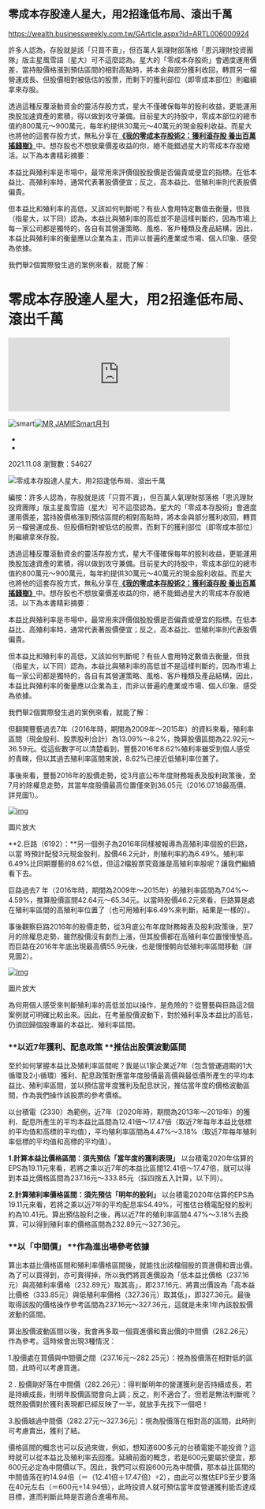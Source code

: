 ## 零成本存股達人星大，用2招逢低布局、滾出千萬

https://wealth.businessweekly.com.tw/GArticle.aspx?id=ARTL006000924

許多人認為，存股就是該「只買不賣」，但百萬人氣理財部落格「恩汎理財投資團隊」版主星風雪語（星大）可不這麼認為。星大的「零成本存股術」會適度運用價差，當持股價格漲到預估區間的相對高點時，將本金與部分獲利收回，轉買另一檔營運成長、但股價相對被低估的股票，而剩下的獲利部位（即零成本部位）則繼續拿來存股。

透過這種反覆滾動資金的靈活存股方式，星大不僅確保每年的股利收益，更能運用換股加速資產的累積，得以做到攻守兼備。目前星大的持股中，零成本部位的總市值約800萬元～900萬元，每年約提供30萬元～40萬元的現金股利收益。而星大也將他的這套存股方式，無私分享在[**《我的零成本存股術2：獲利滾存股 養出百萬搖錢樹》**](https://www.books.com.tw/products/0010905921?loc=M_0007_023)中。想存股也不想放棄價差收益的你，絕不能錯過星大的零成本存股絕活。以下為本書精彩摘要：



本益比與殖利率是市場中，最常用來評價個股股價是否偏貴或便宜的指標。在低本益比、高殖利率時，通常代表著股價便宜；反之，高本益比、低殖利率則代表股價偏貴。

但本益比和殖利率的高低，又該如何判斷呢？有些人會用特定數值去衡量，但我（指星大，以下同）認為，本益比與殖利率的高低並不是這樣判斷的，因為市場上每一家公司都是獨特的，各自有其營運策略、風格、客戶種類及產品結構，因此，本益比與殖利率的衡量應以企業為主，而非以普遍的產業或市場、個人印象、感受為依據。

我們舉2個實際發生過的案例來看，就能了解：

#  零成本存股達人星大，用2招逢低布局、滾出千萬



<iframe ng-non-bindable="" frameborder="0" hspace="0" marginheight="0" marginwidth="0" scrolling="no" tabindex="0" vspace="0" width="100%" id="I0_1713074483004" name="I0_1713074483004" src="https://apis.google.com/u/0/se/0/_/+1/fastbutton?usegapi=1&amp;size=tall&amp;hl=zh-TW&amp;origin=https%3A%2F%2Fwealth.businessweekly.com.tw&amp;url=https%3A%2F%2Fwealth.businessweekly.com.tw%2FGArticle.aspx%3Fid%3DARTL006000924&amp;gsrc=3p&amp;jsh=m%3B%2F_%2Fscs%2Fabc-static%2F_%2Fjs%2Fk%3Dgapi.lb.zh_TW.aw9UQ-gk-QI.O%2Fam%3DAAAC%2Fd%3D1%2Frs%3DAHpOoo9ntEkK3PCrN9QyQ9JAAKfxUsHtlA%2Fm%3D__features__#_methods=onPlusOne%2C_ready%2C_close%2C_open%2C_resizeMe%2C_renderstart%2Concircled%2Cdrefresh%2Cerefresh%2Conload&amp;id=I0_1713074483004&amp;_gfid=I0_1713074483004&amp;parent=https%3A%2F%2Fwealth.businessweekly.com.tw&amp;pfname=&amp;rpctoken=38429176" data-gapiattached="true" style="top: -10000px; width: 450px; margin: 0px; border-style: none;"></iframe>

![smart](https://iwealth.bwnet.com.tw/images/smart_logo_red.png)[![MR JAMIE](https://ihealth.bwnet.com.tw/images/Magazine/0009.jpg)](https://wealth.businessweekly.com.tw/KMagazineList.aspx?Mag_No=0009)[Smart月刊](https://wealth.businessweekly.com.tw/KMagazineList.aspx?Mag_No=0009)

- 
- 

2021.11.08 瀏覽數：54627

![零成本存股達人星大，用2招逢低布局、滾出千萬](https://iwealth.bwnet.com.tw/AC_Gallery/2021/02/403333f1-d17d-29fa-f40c-d9b045012df1.jpg)





編按：許多人認為，存股就是該「只買不賣」，但百萬人氣理財部落格「恩汎理財投資團隊」版主星風雪語（星大）可不這麼認為。星大的「零成本存股術」會適度運用價差，當持股價格漲到預估區間的相對高點時，將本金與部分獲利收回，轉買另一檔營運成長、但股價相對被低估的股票，而剩下的獲利部位（即零成本部位）則繼續拿來存股。

透過這種反覆滾動資金的靈活存股方式，星大不僅確保每年的股利收益，更能運用換股加速資產的累積，得以做到攻守兼備。目前星大的持股中，零成本部位的總市值約800萬元～900萬元，每年約提供30萬元～40萬元的現金股利收益。而星大也將他的這套存股方式，無私分享在[**《我的零成本存股術2：獲利滾存股 養出百萬搖錢樹》**](https://www.books.com.tw/products/0010905921?loc=M_0007_023)中。想存股也不想放棄價差收益的你，絕不能錯過星大的零成本存股絕活。以下為本書精彩摘要：

本益比與殖利率是市場中，最常用來評價個股股價是否偏貴或便宜的指標。在低本益比、高殖利率時，通常代表著股價便宜；反之，高本益比、低殖利率則代表股價偏貴。

但本益比和殖利率的高低，又該如何判斷呢？有些人會用特定數值去衡量，但我（指星大，以下同）認為，本益比與殖利率的高低並不是這樣判斷的，因為市場上每一家公司都是獨特的，各自有其營運策略、風格、客戶種類及產品結構，因此，本益比與殖利率的衡量應以企業為主，而非以普遍的產業或市場、個人印象、感受為依據。

我們舉2個實際發生過的案例來看，就能了解：



但翻開豐藝過去7年（2016年時，期間為2009年～2015年）的資料來看，殖利率區間（現金股利、股票股利合計）為13.09%～8.2%，換算股價區間為22.92元～36.59元。從這些數字可以清楚看到，豐藝2016年8.62%殖利率雖受到個人感受的青睞，但以其過去殖利率區間來說，8.62%已接近低殖利率位置了。

事後來看，豐藝2016年的股價走勢，從3月底公布年度財務報表及股利政策後，至7月的除權息走勢，其當年度股價最高位置僅來到36.05元（2016.07.18最高價，詳見圖1）。

[![img]()](images/5365b35d-9cdc-7993-6b0a-7874c799a0e1.png)

 

圖片放大

**2.巨路（6192）：**另一個例子為2016年同樣被報導為高殖利率個股的巨路，以當
時預計配發3元現金股利，股價46.2元計，則殖利率約為6.49%。殖利率6.49%比同期豐藝的8.62%低，但這2檔股票究竟誰是高殖利率股呢？讓我們繼續看下去。

巨路過去7 年（2016年時，期間為2009年～2015年）的殖利率區間為7.04%～4.59%，推算股價區間42.64元～65.34元。以當時股價46.2元來看，巨路算是處在殖利率區間的高殖利率位置了（也可用殖利率6.49%來判斷，結果是一樣的）。

事後觀察巨路2016年的股價走勢，從3月底公布年度財務報表及股利政策後，至7月的除權息走勢，雖然股價沒有劇烈上漲，但其股價都在高殖利率位置慢慢墊高。而巨路在2016年年底出現最高價55.9元後，也是慢慢朝向低殖利率區間移動（詳見圖2）。

[![img]()](images/c73f6021-0e12-4720-3b4b-278559f25e42.png)

 

圖片放大

為何用個人感受來判斷殖利率的高低並加以操作，是危險的？從豐藝與巨路這2個案例就可明確比較出來。因此，在考量股價波動下，對於殖利率及本益比的高低，仍須回歸個股專屬的本益比、殖利率區間。

### **以近7年獲利、配息政策 ****推估出股價波動區間**

至於如何掌握本益比及殖利率區間呢？我是以1家企業近7年（包含營運週期的1大循環及2小循環）獲利、配息政策對應當年度股價最高價與最低價所產生的平均本益比、殖利率區間，並以預估當年度獲利及配息狀況，推估當年度的價格波動區間，作為我們操作該股票的參考價格。

以台積電（2330）為範例，近7年（2020年時，期間為2013年～2019年）的獲利、配息所產生的平均本益比區間為12.41倍～17.47倍（取近7年每年本益比低標的平均值和高標的平均值），平均殖利率區間為4.47%～3.18%（取近7年每年殖利率低標的平均值和高標的平均值）。

**1.計算本益比價格區間：須先預估「當年度的獲利表現」**
以台積電2020年估算的EPS為19.11元來看，若將之乘以近7年的本益比區間12.41倍～17.47倍，就可以得到本益比價格區間為237.16元～333.85元（採四捨五入計算，以下同）。

**2.計算殖利率價格區間：須先預估「明年的股利」**
以台積電2020年估算的EPS為19.11元來看，若將之乘以近7年的平均配息率54.49%，可推估台積電配發的股利約為10.41元。算出預估股利之後，再以近7年的殖利率區間4.47%～3.18%去換算，可以得到殖利率的價格區間為232.89元～327.36元。

### **以「中間價」 ****作為進出場參考依據**

算出本益比價格區間和殖利率價格區間後，就能找出該檔個股的買進價和賣出價。為了可以買得到，亦可賣得掉，所以我們將買進價設為「低本益比價格（237.16元）與高殖利率價格（232.89元）取其高」，即237.16元、將賣出價設為「高本益比價格（333.85元）與低殖利率價格（327.36元）取其低」，即327.36元。最後取得該股的價格操作參考區間為237.16元～327.36元，這就是未來1年內該股股價波動的區間。

算出股價波動區間以後，我會再多取一個買進價和賣出價的中間價（282.26元）作為參考。這時候會出現3種情況：

1.股價處在買價與中間價之間（237.16元～282.25元）：視為股價落在相對低的區間，此時可以考慮買進。

2 . 股價剛好落在中間價（282.26元）：得判斷明年的營運獲利是否持續成長，若是持續成長，則明年股價區間會向上調；反之，則不適合了。但若是無法判斷呢？既然股價對於獲利表現都已經反映了一半，就放手先找下一個吧！

3.股價越過中間價（282.27元～327.36元）：視為股價落在相對高的區間，此時則可考慮賣出，獲利了結。

價格區間的概念也可以反過來做，例如，想知道600多元的台積電能不能投資？這時就可以從本益比及殖利率去回推。延續前面的概念，若是600元要屬於便宜，那600元必定為中間價以下。因此，我們可以假設600元為中間價，那本益比區間的中間值落在約14.94倍（＝（12.41倍＋17.47倍）÷2），由此可以推估EPS至少要落在40元左右（＝600元÷14.94倍），此時投資人就可預估當年度營運獲利能否達成目標，進而判斷此時是否適合進場布局。

